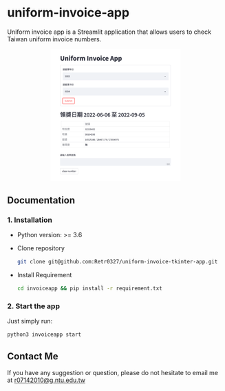 # **uniform-invoice-app**

Uniform invoice app is a Streamlit application that allows users to check Taiwan uniform invoice numbers.

<p align="center">
    <img src="./assest/demo.png" width="60%" height="60%" />
</p>

## **Documentation**
### 1. Installation
- Python version: >= 3.6
- Clone repository
  ```bash
  git clone git@github.com:Retr0327/uniform-invoice-tkinter-app.git
  ```

- Install Requirement
  ```bash 
  cd invoiceapp && pip install -r requirement.txt      
  ```

### 2. Start the app
Just simply run:
  ```bash 
  python3 invoiceapp start
  ```



## Contact Me
If you have any suggestion or question, please do not hesitate to email me at r07142010@g.ntu.edu.tw
